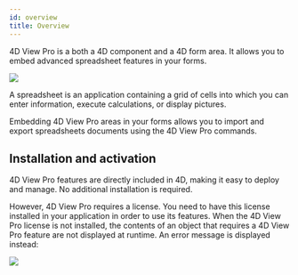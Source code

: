```yaml
---
id: overview
title: Overview
---
```


4D View Pro is a both a 4D component and a 4D form area. It allows you to embed advanced spreadsheet features in your forms. 

![](assets/en/ViewPro/vpSpreadsheet.PNG)

A spreadsheet is an application containing a grid of cells into which you can enter information, execute calculations, or display pictures.

Embedding 4D View Pro areas in your forms allows you to import and export spreadsheets documents using the 4D View Pro commands.

## Installation and activation  

4D View Pro features are directly included in 4D, making it easy to deploy and manage. No additional installation is required.

However, 4D View Pro requires a license. You need to have this license installed in your application in order to use its features. When the 4D View Pro license is not installed, the contents of an object that requires a 4D View Pro feature are not displayed at runtime. An error message is displayed instead:

![](assets/en/ViewPro/licenseError.PNG)

